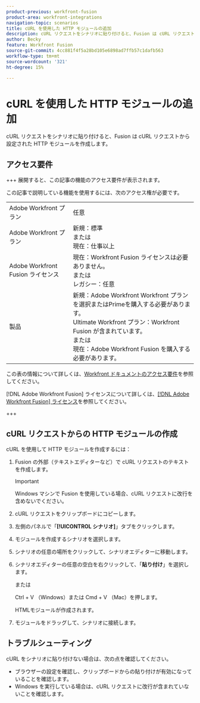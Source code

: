 ```yaml
---
product-previous: workfront-fusion
product-area: workfront-integrations
navigation-topic: scenarios
title: cURL を使用した HTTP モジュールの追加
description: cURL リクエストをシナリオに貼り付けると、Fusion は cURL リクエストから設定された HTTP モジュールを作成します。
author: Becky
feature: Workfront Fusion
source-git-commit: 4cc881f4f5a28bd105e6898ad7ffb57c1dafb563
workflow-type: tm+mt
source-wordcount: '321'
ht-degree: 15%

---
```


# cURL を使用した HTTP モジュールの追加

cURL リクエストをシナリオに貼り付けると、Fusion は cURL リクエストから設定された HTTP モジュールを作成します。

## アクセス要件

+++ 展開すると、この記事の機能のアクセス要件が表示されます。

この記事で説明している機能を使用するには、次のアクセス権が必要です。

<table style="table-layout:auto"> 
  <tbody>  
    <tr>  
      <td>Adobe Workfront プラン</td>  
      <td>任意</td>  
    </tr>  
    <tr>  
      <td>Adobe Workfront プラン</td>  
      <td>
        新規：標準 <br>
        または <br>
        現在：仕事以上
      </td>  
    </tr>  
    <tr>  
      <td>Adobe Workfront Fusion ライセンス</td>  
      <td> 
        現在：Workfront Fusion ライセンスは必要ありません。<br>
        または <br>
        レガシー：任意
      </td>  
    </tr>  
    <tr>  
      <td>製品</td>  
      <td> 
        新規：Adobe Workfront Workfront プランを選択またはPrimeを購入する必要があります。<br>
        Ultimate Workfront プラン：Workfront Fusion が含まれています。<br>
        または <br>
        現在：Adobe Workfront Fusion を購入する必要があります。
      </td>  
    </tr> 
  </tbody>  
</table>

この表の情報について詳しくは、[Workfront ドキュメントのアクセス要件](/help/quicksilver/administration-and-setup/add-users/access-levels-and-object-permissions/access-level-requirements-in-documentation.md)を参照してください。

[!DNL Adobe Workfront Fusion] ライセンスについて詳しくは、[[!DNL Adobe Workfront Fusion] ライセンス](../../workfront-fusion/get-started/license-automation-vs-integration.md)を参照してください。

+++

## cURL リクエストからの HTTP モジュールの作成


cURL を使用して HTTP モジュールを作成するには：

1. Fusion の外部（テキストエディターなど）で cURL リクエストのテキストを作成します。

   >[!IMPORTANT]
   >
   >Windows マシンで Fusion を使用している場合、cURL リクエストに改行を含めないでください。
1. cURL リクエストをクリップボードにコピーします。
1. 左側のパネルで「**[!UICONTROL シナリオ]**」タブをクリックします。
1. モジュールを作成するシナリオを選択します。
1. シナリオの任意の場所をクリックして、シナリオエディターに移動します。
1. シナリオエディターの任意の空白を右クリックして、「**貼り付け**」を選択します。

   または

   Ctrl + V （Windows）または Cmd + V （Mac）を押します。


   HTMLモジュールが作成されます。
1. モジュールをドラッグして、シナリオに接続します。

## トラブルシューティング

cURL をシナリオに貼り付けない場合は、次の点を確認してください。

* ブラウザーの設定を確認し、クリップボードからの貼り付けが有効になっていることを確認します。
* Windows を実行している場合は、cURL リクエストに改行が含まれていないことを確認します。



